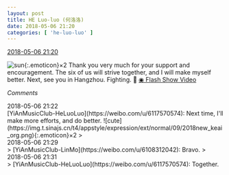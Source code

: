 ```yaml
---
layout: post
title: HE Luo-luo (何洛洛)
date: 2018-05-06 21:20
categories: [ 'he-luo-luo' ]
---
```


<div class="weibo-info">
  <a href="https://weibo.com/6117570574/Gfr45dKiV">2018-05-06 21:20</a>
</div>

![sun](https://img.t.sinajs.cn/t4/appstyle/expression/ext/normal/cd/2018new_taiyang_org.png){:.emoticon}×2 Thank you very much for your support and encouragement. The six of us will strive together, and I will make myself better. Next, see you in Hangzhou. Fighting. 💪 [◉ Flash Show Video](https://www.miaopai.com/show/Ib-OIOrCm7owZiID-X88xyK8NBzy3xLI3-Ym5Q__.htm)

<!-- more -->

*Comments*

<div class="weibo-info">2018-05-06 21:22</div>
[YiAnMusicClub-HeLuoLuo](https://weibo.com/u/6117570574): Next time, I'll make more efforts, and do better. ![cute](https://img.t.sinajs.cn/t4/appstyle/expression/ext/normal/09/2018new_keai_org.png){:.emoticon}×2
> <div class="weibo-info">2018-05-06 21:29</div>
> [YiAnMusicClub-LinMo](https://weibo.com/u/6108312042): Bravo.
> <div class="weibo-info">2018-05-06 21:31</div>
> [YiAnMusicClub-HeLuoLuo](https://weibo.com/u/6117570574): Together.
